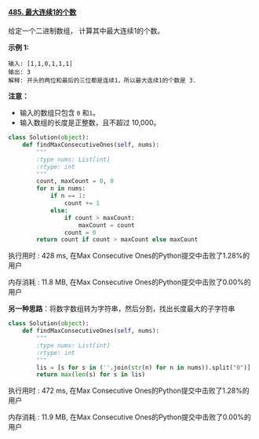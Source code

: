 #### [485. 最大连续1的个数](https://leetcode-cn.com/problems/max-consecutive-ones/)

给定一个二进制数组， 计算其中最大连续1的个数。

**示例 1:**

```
输入: [1,1,0,1,1,1]
输出: 3
解释: 开头的两位和最后的三位都是连续1，所以最大连续1的个数是 3.
```

**注意：**

- 输入的数组只包含 `0` 和`1`。
- 输入数组的长度是正整数，且不超过 10,000。



```python
class Solution(object):
    def findMaxConsecutiveOnes(self, nums):
        """
        :type nums: List[int]
        :rtype: int
        """
        count, maxCount = 0, 0
        for n in nums:
            if n == 1:
                count += 1
            else:
                if count > maxCount:
                    maxCount = count
                count = 0
        return count if count > maxCount else maxCount
```

执行用时 : 428 ms, 在Max Consecutive Ones的Python提交中击败了1.28%的用户

内存消耗 : 11.8 MB, 在Max Consecutive Ones的Python提交中击败了0.00%的用户





**另一种思路**：将数字数组转为字符串，然后分割，找出长度最大的子字符串

```python
class Solution(object):
    def findMaxConsecutiveOnes(self, nums):
        """
        :type nums: List[int]
        :rtype: int
        """
        lis = [s for s in (''.join(str(n) for n in nums)).split("0")]
        return max(len(s) for s in lis)
```

执行用时 : 472 ms, 在Max Consecutive Ones的Python提交中击败了1.28%的用户

内存消耗 : 11.9 MB, 在Max Consecutive Ones的Python提交中击败了0.00%的用户